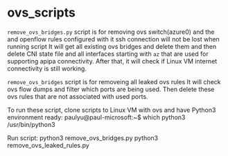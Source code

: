 # ovs_scripts

`remove_ovs_bridges.py` script is for removing ovs switch(azure0) and the and openflow rules configured with it 
ssh connection will not be lost when running script
It will get all existing ovs bridges and delete them and then delete CNI state file 
and all interfaces starting with `az` that are used for supporting apipa connectivity. After that,
it will check if Linux VM internet connectivity is still working.

`remove_ovs_bridges` script is for removeing all leaked ovs rules
It will check ovs flow dumps and filter which ports are being used. Then delete these ovs rules that
are not associated with used ports.

To run these script, clone scripts to Linux VM with ovs and have Python3 environment ready:
paulyu@paul-microsoft:~$ which python3
/usr/bin/python3

Run script:
python3 remove_ovs_bridges.py
python3 remove_ovs_leaked_rules.py
